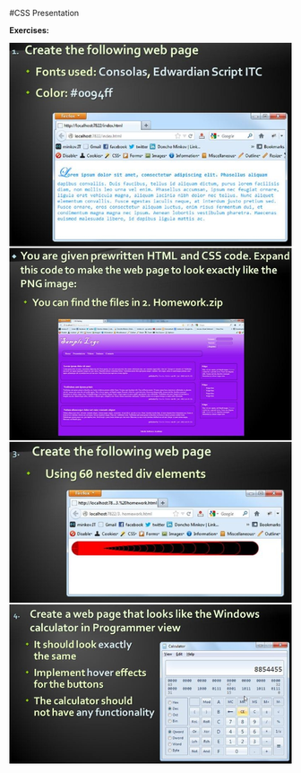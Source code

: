 #CSS Presentation

**Exercises:**

![](https://raw.githubusercontent.com/BorislavIvanov/Telerik_Academy/master/Resources/Exercise%20images/CSS%20Presentation%20-%20Task%201.JPG)
![](https://raw.githubusercontent.com/BorislavIvanov/Telerik_Academy/master/Resources/Exercise%20images/CSS%20Presentation%20-%20Task%202.JPG)
![](https://github.com/BorislavIvanov/Telerik_Academy/blob/master/Resources/Exercise%20images/CSS%20Presentation%20-%20Task%203.JPG)
![](https://github.com/BorislavIvanov/Telerik_Academy/blob/master/Resources/Exercise%20images/CSS%20Presentation%20-%20Task%204.JPG)
